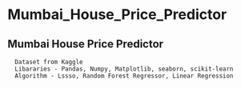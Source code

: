 # Mumbai_House_Price_Predictor
Mumbai House Price Predictor
--------------------------------------------------------------------------------------------------------------------------------------------------------------------------------
      Dataset from Kaggle 
      Libararies - Pandas, Numpy, Matplotlib, seaborn, scikit-learn
      Algorithm - Lssso, Random Forest Regressor, Linear Regression
      
